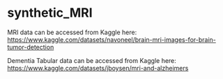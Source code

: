 # synthetic_MRI

MRI data can be accessed from Kaggle here: https://www.kaggle.com/datasets/navoneel/brain-mri-images-for-brain-tumor-detection

Dementia Tabular data can be accessed from Kaggle here: https://www.kaggle.com/datasets/jboysen/mri-and-alzheimers
